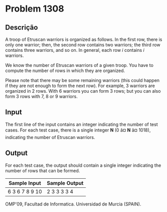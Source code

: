 # Problem 1308

Descrição
----------

A troop of Etruscan warriors is organized as follows. In the first row, there is only one warrior; then, the second row contains two warriors; the third row contains three warriors, and so on. In general, each row *i* contains *i* warriors.

We know the number of Etruscan warriors of a given troop. You have to compute the number of rows in which they are organized.

Please note that there may be some remaining warriors (this could happen if they are not enough to form the next row). For example, 3 warriors are organized in 2 rows. With 6 warriors you can form 3 rows; but you can also form 3 rows with 7, 8 or 9 warriors.

Input
-----

The first line of the input contains an integer indicating the number of test cases. For each test case, there is a single integer **N** (0 â¤ **N** â¤ 1018), indicating the number of Etruscan warriors.

Output
------

For each test case, the output should contain a single integer indicating the number of rows that can be formed.


| Sample Input | Sample Output |
| --- | --- |
| 6 3 6 7 8 9 10 | 2 3 3 3 3 4 |

OMP'09, Facultad de Informatica. Universidad de Murcia (SPAIN).

